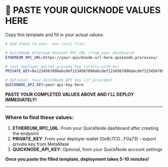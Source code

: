 # 🚀 PASTE YOUR QUICKNODE VALUES HERE

Copy this template and fill in your actual values:

```bash
# Add these to your .env.local file:

# QuickNode Ethereum Mainnet RPC URL (from your dashboard)
ETHEREUM_RPC_URL=https://your-quicknode-url-here.quiknode.pro/xxxxx/

# Your deployer wallet private key (starts with 0x)
PRIVATE_KEY=0x1234567890abcdef1234567890abcdef1234567890abcdef1234567890abcdef

# Optional: Your QuickNode API key (if provided)
QUICKNODE_API_KEY=your-api-key-here
```

**PASTE YOUR COMPLETED VALUES ABOVE AND I'LL DEPLOY IMMEDIATELY!**

---

### Where to find these values:

1. **ETHEREUM_RPC_URL**: From your QuickNode dashboard after creating the endpoint
2. **PRIVATE_KEY**: From your deployer wallet (0x8c7C0...F0a73) - export private key from MetaMask
3. **QUICKNODE_API_KEY**: Optional, from your QuickNode account settings

**Once you paste the filled template, deployment takes 5-10 minutes!**